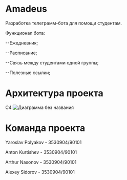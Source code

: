 # Amadeus
Разработка телеграмм-бота для помощи студентам.

Функционал бота:

--Ежедневник;

--Расписание;

--Связь между студентами одной группы;

--Полезные ссылки;

# Архитектура проекта

С4
![Диаграмма без названия](https://user-images.githubusercontent.com/91844183/149488300-c7b06484-95b5-4df9-9c89-da1cf9aa613c.png)

# Команда проекта
Yaroslav Polyakov - 3530904/90101

Anton Kurtishev - 3530904/90101

Arthur Nasonov - 3530904/90101

Alexey Sidorov - 3530904/90101
